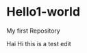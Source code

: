 # Hello1-world
My first Repository
<!DOCTYPE>
<html>
<head>
  </head>
  <body>Hai</body>
</html>
Hi this is a test edit
